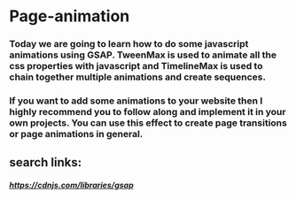 # Page-animation 

### Today we are going to learn how to do some javascript animations using GSAP. TweenMax is used to animate all the css properties with javascript and TimelineMax is used to chain together multiple animations and create sequences.
### If you want to add some animations to your website then I highly recommend you to follow along and implement it in your own projects. You can use this effect to create page transitions or page animations in general.

## search links:
##### https://cdnjs.com/libraries/gsap
